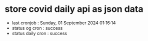 # store covid daily api as json data

- last cronjob : Sunday, 01 September 2024 01:16:14
- status og cron : success
- status daily cron : success
      
      